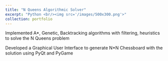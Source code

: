 ```yaml
---
title: "N Queens Algorithmic Solver"
excerpt: "Python <br/><img src='/images/500x300.png'>"
collection: portfolio
---
```


Implemented A*, Genetic, Backtracking algorithms with filtering, heuristics to solve the N Queens problem

Developed a Graphical User Interface to generate N*N Chessboard with the solution using PyQt and PyGame
